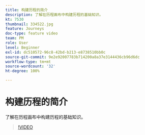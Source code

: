 ```yaml
---
title: 构建历程的简介
description: 了解在历程画布中构建历程的基础知识。
kt: 7530
thumbnail: 334522.jpg
feature: Journeys
doc-type: feature video
team: PM
role: User
level: Beginner
exl-id: dc510572-96c8-42bd-b213-e8738510bb0c
source-git-commit: 9e2e92007783b714200a8a37e3144436cb96d6dc
workflow-type: tm+mt
source-wordcount: '32'
ht-degree: 100%

---
```


# 构建历程的简介

了解在历程画布中构建历程的基础知识。

>[!VIDEO](https://video.tv.adobe.com/v/334522?quality=12)

